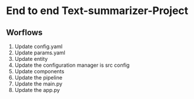 # End to end Text-summarizer-Project

## Worflows

1. Update config.yaml
2. Update params.yaml
3. Update entity
4. Update the configuration manager is src config
5. Update components
6. Update the pipeline
7. Update the main.py
8. Update the app.py





